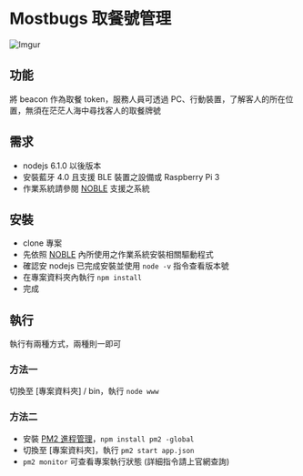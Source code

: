 # Mostbugs 取餐號管理
![Imgur](https://i.imgur.com/8VPPPqU.png)
## 功能
將 beacon  作為取餐 token，服務人員可透過 PC、行動裝置，了解客人的所在位置，無須在茫茫人海中尋找客人的取餐牌號
## 需求
* nodejs 6.1.0 以後版本
* 安裝藍牙 4.0 且支援 BLE 裝置之設備或 Raspberry Pi 3
* 作業系統請參閱 [NOBLE](https://github.com/sandeepmistry/noble) 支援之系統
## 安裝
* clone 專案
* 先依照 [NOBLE](https://github.com/sandeepmistry/noble) 內所使用之作業系統安裝相關驅動程式
* 確認安 nodejs 已完成安裝並使用 `node -v` 指令查看版本號
* 在專案資料夾內執行 `npm install`
* 完成
## 執行
執行有兩種方式，兩種則一即可<br />
### 方法一
切換至 [專案資料夾] / bin，執行 `node www`<br />
### 方法二
* 安裝 [PM2 進程管理](https://github.com/Unitech/pm2)，`npm install pm2 -global`
* 切換至 [專案資料夾]，執行 `pm2 start app.json`
* `pm2 monitor` 可查看專案執行狀態 (詳細指令請上官網查詢)



